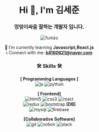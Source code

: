 
<div align="center">

<h1>Hi 👋, I'm 김세준</h1>
<h3>엉덩이싸움 잘하는 개발자 입니다.</h3>

<p> <img src="https://komarev.com/ghpvc/?username=funizo&label=Profile%20views&color=0e75b6&style=flat" alt="funizo" /> </p>

🌱 I’m currently learning **Javascript,React.js** <br>
📞 Connect with me: **k4160621@naver.com**

<p> 

### 🛠️ Skills 🛠️
**[ Programming Languages ]**<br>
![js](https://img.shields.io/badge/JavaScript-F7DF1E?style=for-the-badge&logo=JavaScript&logoColor=white)
![python](https://img.shields.io/badge/-PYTHON-%23F7DF1E?style=flat-square&logo=Python&logoColor=white&color=3776AB)

**[ Frontend]**<br>
![html5](https://img.shields.io/badge/HTML5-E34F26?style=for-the-badge&logo=html5&logoColor=white)
![css3](https://img.shields.io/badge/CSS3-1572B6?style=for-the-badge&logo=css3&logoColor=white)
![react](https://img.shields.io/badge/React-20232A?style=for-the-badge&logo=react&logoColor=61DAFB)<br>
![redux](https://img.shields.io/badge/Redux-593D88?style=for-the-badge&logo=redux&logoColor=white)
![bootstrap](https://img.shields.io/badge/-Bootstrap-%23F7DF1E?style=flat-square&logo=Bootstrap&logoColor=white&color=7952B3)
**[DB]**<br>
![mysql](https://img.shields.io/badge/MySQL-005C84?style=for-the-badge&logo=mysql&logoColor=white)
![firebase](https://img.shields.io/badge/Firebase-039BE5?style=for-the-badge&logo=Firebase&logoColor=white)

**[Collaborative Software]**<br>
![git](https://img.shields.io/badge/GIT-E44C30?style=for-the-badge&logo=git&logoColor=white)
![notion](https://img.shields.io/badge/Notion-000000?style=for-the-badge&logo=notion&logoColor=white)
![slack](https://img.shields.io/badge/Slack-4A154B?style=for-the-badge&logo=slack&logoColor=white)

</p>

</div>
